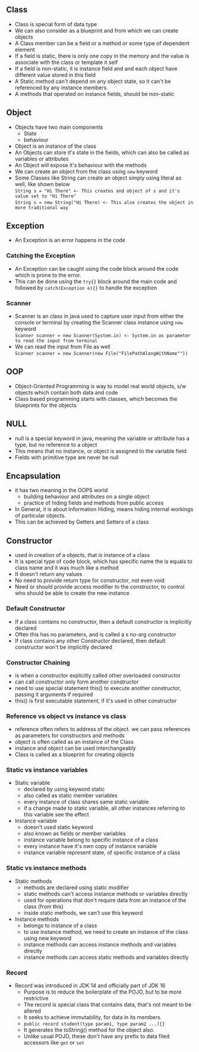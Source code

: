 ## Class
-   Class is special form of data type
-   We can also consider as a blueprint and from which we can create objects
- A Class member can be a field  or a method or some type of dependent element
- If a field is static, there is only one copy in the memory and the value is associate with the class or template it self
- If a field is non-static, it is instance field and and each object have different value stored in this field
- A Static method can't depend on any object state, so it can't be referenced by any instance members
- A methods that operated on instance fields, should be non-static

## Object
- Objects have two main components
  - State
  - behaviour
- Object is an instance of the class
- An Objects can store it's state in the fields, which can also be called as variables or attributes
- An Object will expose it's behaviour with the methods
-   We can create an object from the class using `new` keyword
-  Some Classes like String can create an object simply using literal as well, like shown below <br>
   `String s = "Hi There" <- This creates and object of s and it's value set to "Hi There"` <br>
   `String s = new String("Hi There) <- This also creates the object in more traditional way`
## Exception
- An Exception is an error happens in the code

### Catching the Exception
- An Exception can be caught using the code block around the code which is prone to the error. 
- This can be done using the `try{}` block around the main code and followed by  `catch(Exception e){}` to handle the exception

### Scanner
- Scanner is an class in java used to capture user input from either the console or terminal by creating the Scanner class instance using `new` keyword <br>
   `Scanner scanner = new Scanner(System.in) <- System.in as parameter to read the input from terminal`
- We can read the input from File as well <br>
   `Scanner scanner = new Scanner(new File("FilePathAlongWithName""))`

## OOP
- Object-Oriented Programming is way to model real world objects, s/w objects which contain both data and code
- Class based programming starts with classes, which becomes the blueprints for the objects

## NULL
- null is a special keyword in java, meaning the variable or attribute has a type, but no reference to a object
- This means that no instance, or object is assigned to the variable field
- Fields with primitive type are never be null

## Encapsulation
- it has two meaning in the OOPS world
  - building behaviour and attributes on a single object
  - practice of hiding fields and methods from public access
- In General, it is about Information Hiding, means hiding internal workings of particular objects. 
- This can be achieved by Getters and Setters of a class

## Constructor
- used in creation of a objects, that is instance of a class
- It is special type of code block, which has specific name the is equals to class name and it was much like a method
- It doesn't return any values
- No need to provide return type for constructor, not even void
- Need or should provide access modifier to the constructor, to control who should be able to create the new instance

### Default Constructor
- If a class contains no constructor, then a default constructor is implicitly declared
- Often this has no parameters, and is called a s no-arg constructor
- If class contains any other Constructor declared, then default constructor won't be implicitly declared

### Constructor Chaining
- is when a constructor explicitly called other overloaded constructor
- can call constructor only form another constructor
- need to use special statement this() to execute another constructor, passing it arguments if required
- this() is first executable statement, if it's used in other constructor

### Reference vs object vs instance vs class
- reference often refers to address of the object. we can pass references as parameters for constructors and  methods
- object is often called as an instance of the Class
- instance and object can be used interchangeably 
- Class is called as a blueprint for creating objects

### Static vs instance variables
- Static variable
  - declared by using keyword static
  - also called as static member variables
  - every instance of class shares same static variable
  - if a change made to static variable, all other instances referring to this variable see the effect
- Instance variable
  - doesn't used static keyword
  - also known as fields or member variables
  - instance variable belong to specific instance of a class
  - every instance have it's own copy of instance variable
  - instance variable represent state, of specific instance of a class
  
### Static vs instance methods
- Static methods
  - methods are declared using static modifier
  - static methods can't access instance methods or variables directly
  - used for operations that don't  require data from an instance of the class (from this)
  - inside static methods, we can't use this keyword
- Instance methods
  - belongs to instance of a class
  - to use instance method, we need to create an instance of the class using new keyword
  - instance methods can access instance methods and variables directly
  - instance methods can access static methods and variables directly

### Record
- Record was introduced in JDK 14 and officially part of JDK 16
  - Purpose is to reduce the boilerplate of the POJO, but to be more restrictive
  - The record is special class that contains data, that's not meant to be altered
  - It seeks to achieve immutability, for data in its members.
  - `public record student(type param1, type param2 ...){}`
  - It generates the toString() method for the object also. 
  - Unlike usual POJO, these don't have any prefix to data filed accessors like `get` or `set`

